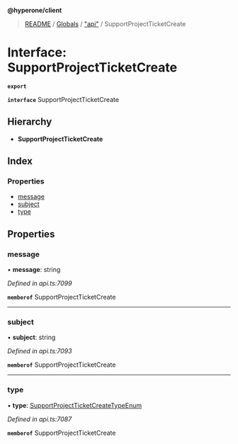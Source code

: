 **@hyperone/client**

> [README](../README.md) / [Globals](../globals.md) / ["api"](../modules/_api_.md) / SupportProjectTicketCreate

# Interface: SupportProjectTicketCreate

**`export`** 

**`interface`** SupportProjectTicketCreate

## Hierarchy

* **SupportProjectTicketCreate**

## Index

### Properties

* [message](_api_.supportprojectticketcreate.md#message)
* [subject](_api_.supportprojectticketcreate.md#subject)
* [type](_api_.supportprojectticketcreate.md#type)

## Properties

### message

•  **message**: string

*Defined in api.ts:7099*

**`memberof`** SupportProjectTicketCreate

___

### subject

•  **subject**: string

*Defined in api.ts:7093*

**`memberof`** SupportProjectTicketCreate

___

### type

•  **type**: [SupportProjectTicketCreateTypeEnum](../enums/_api_.supportprojectticketcreatetypeenum.md)

*Defined in api.ts:7087*

**`memberof`** SupportProjectTicketCreate
